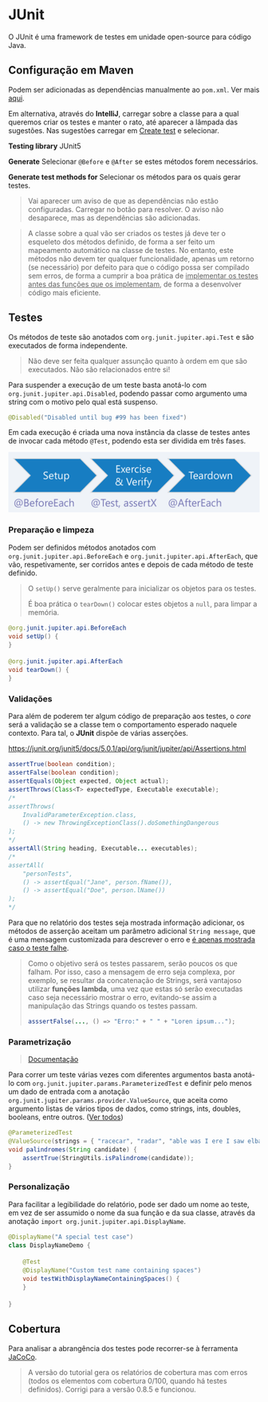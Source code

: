 # JUnit

O JUnit é uma framework de testes em unidade open-source para código Java.



## Configuração em Maven

Podem ser adicionadas as dependências manualmente ao `pom.xml`. Ver mais [aqui](https://junit.org/junit5/docs/current/user-guide/#running-tests-build-maven).

Em alternativa, através do **IntelliJ**, carregar sobre a classe para a qual queremos criar os testes e manter o rato, até aparecer a lâmpada das sugestões. Nas sugestões carregar em <u>Create test</u> e selecionar.

**Testing library** JUnit5

**Generate** Selecionar `@Before` e `@After` se estes métodos forem necessários.

**Generate test methods for** Selecionar os métodos para os quais gerar testes.

> Vai aparecer um aviso de que as dependências não estão configuradas. Carregar no botão para resolver. O aviso não desaparece, mas as dependências são adicionadas.

> A classe sobre a qual vão ser criados os testes já deve ter o esqueleto dos métodos definido, de forma a ser feito um mapeamento automático na classe de testes. No entanto, este métodos não devem ter qualquer funcionalidade, apenas um retorno (se necessário) por defeito para que o código possa ser compilado sem erros, de forma a cumprir a boa prática de <u>implementar os testes antes das funções que os implementam</u>, de forma a desenvolver código mais eficiente.



## Testes

Os métodos de teste são anotados com `org.junit.jupiter.api.Test` e são executados de forma independente.

> Não deve ser feita qualquer assunção quanto à ordem em que são executados. Não são relacionados entre si!

Para suspender a execução de um teste basta anotá-lo com `org.junit.jupiter.api.Disabled`, podendo passar como argumento uma string com o motivo pelo qual está suspenso.

```java
@Disabled("Disabled until bug #99 has been fixed")
```

Em cada execução é criada uma nova instância da classe de testes antes de invocar cada método `@Test`, podendo esta ser dividida em três fases.

![](./imgs/junit.jpeg)



### Preparação e limpeza 

Podem ser definidos métodos anotados com `org.junit.jupiter.api.BeforeEach` e `org.junit.jupiter.api.AfterEach`, que vão, respetivamente, ser corridos antes e depois de cada método de teste definido.

> O `setUp()` serve geralmente para inicializar os objetos para os testes. 
>
> É boa prática o `tearDown()` colocar estes objetos a `null`, para limpar a memória.

```java
@org.junit.jupiter.api.BeforeEach
void setUp() {
}

@org.junit.jupiter.api.AfterEach
void tearDown() {
}
```



### Validações

Para além de poderem ter algum código de preparação aos testes, o *core* será a validação se a classe tem o comportamento esperado naquele contexto. Para tal, o **JUnit** dispõe de várias asserções.

https://junit.org/junit5/docs/5.0.1/api/org/junit/jupiter/api/Assertions.html

```java
assertTrue(boolean condition);
assertFalse(boolean condition);
assertEquals(Object expected, Object actual);
assertThrows(Class<T> expectedType, Executable executable);
/*
assertThrows(
	InvalidParameterException.class, 
	() -> new ThrowingExceptionClass().doSomethingDangerous
);
*/
assertAll(String heading, Executable... executables);
/*
assertAll(
	"personTests", 
	() -> assertEqual("Jane", person.fName()), 
	() -> assertEqual("Doe", person.lName())
);
*/
```



Para que no relatório dos testes seja mostrada informação adicionar, os métodos de asserção aceitam um parâmetro adicional `String message`, que é uma mensagem customizada para descrever o erro e <u>é apenas mostrada caso o teste falhe</u>.

> Como o objetivo será os testes passarem, serão poucos os que falham. Por isso, caso a mensagem de erro seja complexa, por exemplo, se resultar da concatenação de Strings, será vantajoso utilizar **funções lambda**, uma vez que estas só serão executadas caso seja necessário mostrar o erro, evitando-se assim a manipulação das Strings quando os testes passam.
>
> ```java
> asssertFalse(..., () => "Erro:" + " " + "Loren ipsum...");
> ```



### Parametrização

> [Documentação](https://junit.org/junit5/docs/current/user-guide/#writing-tests-parameterized-tests)

Para correr um teste várias vezes com diferentes argumentos basta anotá-lo com `org.junit.jupiter.params.ParameterizedTest` e definir pelo menos um dado de entrada com a anotação `org.junit.jupiter.params.provider.ValueSource`, que aceita como argumento listas de vários tipos de dados, como strings, ints, doubles, booleans, entre outros. ([Ver todos](https://junit.org/junit5/docs/current/api/org.junit.jupiter.params/org/junit/jupiter/params/provider/ValueSource.html#strings()))

```java
@ParameterizedTest
@ValueSource(strings = { "racecar", "radar", "able was I ere I saw elba" })
void palindromes(String candidate) {
    assertTrue(StringUtils.isPalindrome(candidate));
}
```



### Personalização

Para facilitar a legibilidade do relatório, pode ser dado um nome ao teste, em vez de ser assumido o nome da sua função e da sua classe, através da anotação `import org.junit.jupiter.api.DisplayName`.

```java
@DisplayName("A special test case")
class DisplayNameDemo {

    @Test
    @DisplayName("Custom test name containing spaces")
    void testWithDisplayNameContainingSpaces() {
    }

}
```



## Cobertura

Para analisar a abrangência dos testes pode recorrer-se à ferramenta [JaCoCo](https://www.baeldung.com/jacoco).

> A versão do tutorial gera os relatórios de cobertura mas com erros (todos os elementos com cobertura 0/100, quando há testes definidos). Corrigi para a versão 0.8.5 e funcionou.


